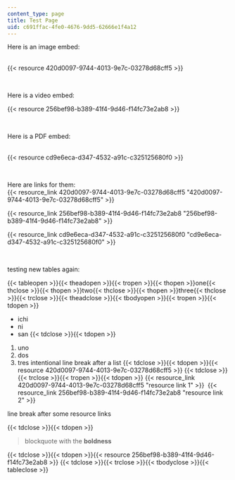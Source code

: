 ```yaml
---
content_type: page
title: Test Page
uid: c691ffac-4fe0-4676-9dd5-62666e1f4a12
---
```

Here is an image embed:      
 

{{< resource 420d0097-9744-4013-9e7c-03278d68cff5 >}}

 

Here is a video embed:

{{< resource 256bef98-b389-41f4-9d46-f14fc73e2ab8 >}}

 

Here is a PDF embed:      
 

{{< resource cd9e6eca-d347-4532-a91c-c325125680f0 >}}

 

Here are links for them:      
{{< resource_link 420d0097-9744-4013-9e7c-03278d68cff5 "420d0097-9744-4013-9e7c-03278d68cff5" >}}

{{< resource_link 256bef98-b389-41f4-9d46-f14fc73e2ab8 "256bef98-b389-41f4-9d46-f14fc73e2ab8" >}}

{{< resource_link cd9e6eca-d347-4532-a91c-c325125680f0 "cd9e6eca-d347-4532-a91c-c325125680f0" >}}

 

testing new tables again:

{{< tableopen >}}{{< theadopen >}}{{< tropen >}}{{< thopen >}}one{{< thclose >}}{{< thopen >}}two{{< thclose >}}{{< thopen >}}three{{< thclose >}}{{< trclose >}}{{< theadclose >}}{{< tbodyopen >}}{{< tropen >}}{{< tdopen >}}
- ichi
- ni
- san
{{< tdclose >}}{{< tdopen >}}
1. uno
2. dos
3. tres
intentional line break after a list
{{< tdclose >}}{{< tdopen >}}{{< resource 420d0097-9744-4013-9e7c-03278d68cff5 >}}
{{< tdclose >}}{{< trclose >}}{{< tropen >}}{{< tdopen >}}
{{< resource_link 420d0097-9744-4013-9e7c-03278d68cff5 "resource link 1" >}} 
{{< resource_link 256bef98-b389-41f4-9d46-f14fc73e2ab8 "resource link 2" >}}

line break after some resource links

{{< tdclose >}}{{< tdopen >}}
> blockquote with the **boldness**

{{< tdclose >}}{{< tdopen >}}{{< resource 256bef98-b389-41f4-9d46-f14fc73e2ab8 >}}
{{< tdclose >}}{{< trclose >}}{{< tbodyclose >}}{{< tableclose >}}